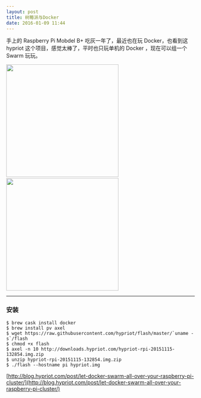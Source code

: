 ```yaml
---
layout: post
title: 树莓派与Docker
date: 2016-01-09 11:44
---
```


手上的 Raspberry Pi Mobdel B+ 吃灰一年了，最近也在玩 Docker，也看到这 hypriot 这个项目，感觉太棒了，平时也只玩单机的 Docker ，现在可以组一个 Swarm 玩玩。

<img src="http://ww2.sinaimg.cn/mw690/6734058fgw1ezt3s2su51j21kw1kw1kx.jpg" width="300">&nbsp;&nbsp;<img src="http://ww1.sinaimg.cn/mw690/6734058fgw1ezt3rjnm07j21kw1kw7wh.jpg" width="300">

---

### 安装

```
$ brew cask install docker
$ brew install pv axel
$ wget https://raw.githubusercontent.com/hypriot/flash/master/`uname -s`/flash
$ chmod +x flash
$ axel -n 10 http://downloads.hypriot.com/hypriot-rpi-20151115-132854.img.zip
$ unzip hypriot-rpi-20151115-132854.img.zip
$ ./flash --hostname pi hypriot.img
```

[http://blog.hypriot.com/post/let-docker-swarm-all-over-your-raspberry-pi-cluster/](http://blog.hypriot.com/post/let-docker-swarm-all-over-your-raspberry-pi-cluster/)
